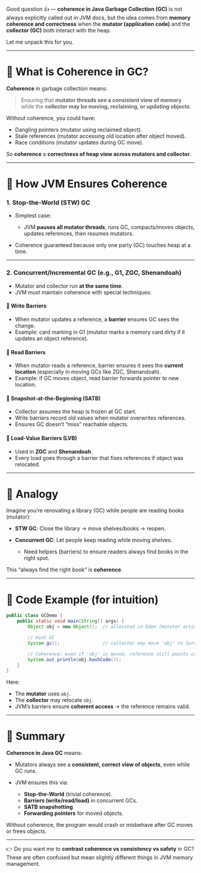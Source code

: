 Good question 👍 — **coherence in Java Garbage Collection (GC)** is not always explicitly called out in JVM docs, but the idea comes from **memory coherence and correctness** when the **mutator (application code)** and the **collector (GC)** both interact with the heap.

Let me unpack this for you.

---

# 🔹 What is Coherence in GC?

**Coherence** in garbage collection means:

> Ensuring that **mutator threads see a consistent view of memory** while the **collector may be moving, reclaiming, or updating objects**.

Without coherence, you could have:

* Dangling pointers (mutator using reclaimed object).
* Stale references (mutator accessing old location after object moved).
* Race conditions (mutator updates during GC move).

So **coherence = correctness of heap view across mutators and collector**.

---

# 🔹 How JVM Ensures Coherence

### 1. **Stop-the-World (STW) GC**

* Simplest case:

  * JVM **pauses all mutator threads**, runs GC, compacts/moves objects, updates references, then resumes mutators.
* Coherence guaranteed because only one party (GC) touches heap at a time.

---

### 2. **Concurrent/Incremental GC (e.g., G1, ZGC, Shenandoah)**

* Mutator and collector run **at the same time**.
* JVM must maintain coherence with special techniques:

#### 🔸 **Write Barriers**

* When mutator updates a reference, a **barrier** ensures GC sees the change.
* Example: card marking in G1 (mutator marks a memory card dirty if it updates an object reference).

#### 🔸 **Read Barriers**

* When mutator reads a reference, barrier ensures it sees the **current location** (especially in moving GCs like ZGC, Shenandoah).
* Example: if GC moves object, read barrier forwards pointer to new location.

#### 🔸 **Snapshot-at-the-Beginning (SATB)**

* Collector assumes the heap is frozen at GC start.
* Write barriers record old values when mutator overwrites references.
* Ensures GC doesn’t “miss” reachable objects.

#### 🔸 **Load-Value Barriers (LVB)**

* Used in **ZGC** and **Shenandoah**.
* Every load goes through a barrier that fixes references if object was relocated.

---

# 🔹 Analogy

Imagine you’re renovating a library (GC) while people are reading books (mutator):

* **STW GC**: Close the library → move shelves/books → reopen.
* **Concurrent GC**: Let people keep reading while moving shelves.

  * Need helpers (barriers) to ensure readers always find books in the right spot.

This “always find the right book” is **coherence**.

---

# 🔹 Code Example (for intuition)

```java
public class GCDemo {
    public static void main(String[] args) {
        Object obj = new Object();  // allocated in Eden (mutator action)

        // Hint GC
        System.gc();                // collector may move 'obj' to Survivor or Old

        // Coherence: even if 'obj' is moved, reference still points correctly
        System.out.println(obj.hashCode()); 
    }
}
```

Here:

* The **mutator** uses `obj`.
* The **collector** may relocate `obj`.
* JVM’s barriers ensure **coherent access** → the reference remains valid.

---

# 🔹 Summary

**Coherence in Java GC** means:

* Mutators always see a **consistent, correct view of objects**, even while GC runs.
* JVM ensures this via:

  * **Stop-the-World** (trivial coherence).
  * **Barriers (write/read/load)** in concurrent GCs.
  * **SATB snapshotting**.
  * **Forwarding pointers** for moved objects.

Without coherence, the program would crash or misbehave after GC moves or frees objects.

---

👉 Do you want me to **contrast coherence vs consistency vs safety** in GC? These are often confused but mean slightly different things in JVM memory management.
